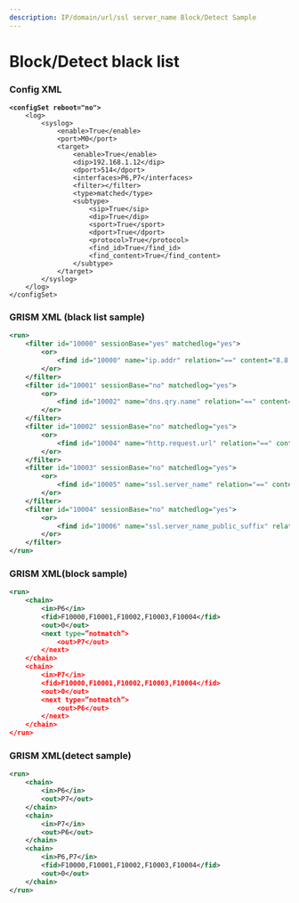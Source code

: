```yaml
---
description: IP/domain/url/ssl server_name Block/Detect Sample
---
```


# Block/Detect black list

### Config XML

<pre class="language-xml"><code class="lang-xml"><strong>&#x3C;configSet reboot="no">
</strong>    &#x3C;log>
        &#x3C;syslog>
            &#x3C;enable>True&#x3C;/enable>
            &#x3C;port>M0&#x3C;/port>
            &#x3C;target>
                &#x3C;enable>True&#x3C;/enable>
                &#x3C;dip>192.168.1.12&#x3C;/dip>
                &#x3C;dport>514&#x3C;/dport>
                &#x3C;interfaces>P6,P7&#x3C;/interfaces>
                &#x3C;filter>&#x3C;/filter>
                &#x3C;type>matched&#x3C;/type>
                &#x3C;subtype>
                    &#x3C;sip>True&#x3C;/sip>
                    &#x3C;dip>True&#x3C;/dip>
                    &#x3C;sport>True&#x3C;/sport>
                    &#x3C;dport>True&#x3C;/dport>
                    &#x3C;protocol>True&#x3C;/protocol>
                    &#x3C;find_id>True&#x3C;/find_id>
                    &#x3C;find_content>True&#x3C;/find_content>
                &#x3C;/subtype>
            &#x3C;/target>
        &#x3C;/syslog>
    &#x3C;/log>
&#x3C;/configSet>
</code></pre>

### GRISM XML (black list sample)

```xml
<run>
    <filter id="10000" sessionBase="yes" matchedlog="yes">
        <or>
            <find id="10000" name="ip.addr" relation="==" content="8.8.8.8"/>
        </or>
    </filter>
    <filter id="10001" sessionBase="no" matchedlog="yes">
        <or>
            <find id="10002" name="dns.qry.name" relation="==" content="www.cittv.com.tw"/>
        </or>
    </filter>
    <filter id="10002" sessionBase="no" matchedlog="yes">
        <or>
            <find id="10004" name="http.request.url" relation="==" content="www.whitehollowtransport.com/current-elliott-c-89.html" />
        </or>
    </filter>
    <filter id="10003" sessionBase="no" matchedlog="yes">
        <or>
            <find id="10005" name="ssl.server_name" relation="==" content="facebook.com" />
        </or>
    </filter>
    <filter id="10004" sessionBase="no" matchedlog="yes">
        <or>
            <find id="10006" name="ssl.server_name_public_suffix" relation="==" content=" *.googlevideo.com" />
        </or>
    </filter>
</run>
```

### GRISM XML(block sample)

```xml
<run>
    <chain>
        <in>P6</in>
        <fid>F10000,F10001,F10002,F10003,F10004</fid>
        <out>0</out>
        <next type=”notmatch”>
            <out>P7</out>
        </next>
    </chain>
    <chain>
        <in>P7</in>
        <fid>F10000,F10001,F10002,F10003,F10004</fid>
        <out>0</out>
        <next type=”notmatch”>
            <out>P6</out>
        </next>
    </chain>
</run>
```

### GRISM XML(detect sample)

```xml
<run>
    <chain>
        <in>P6</in>
        <out>P7</out>
    </chain>
    <chain>
        <in>P7</in>
        <out>P6</out>
    </chain>
    <chain>
        <in>P6,P7</in>
        <fid>F10000,F10001,F10002,F10003,F10004</fid>
        <out>0</out>
    </chain>
</run>
```
